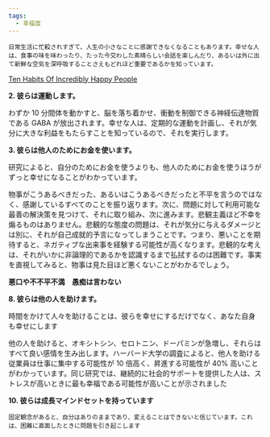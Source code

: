 ```yaml
---
tags:
  - 幸福度
---
```

```
日常生活に忙殺されすぎて、人生の小さなことに感謝できなくなることもあります。幸せな人は、食事の味を味わったり、たった今交わした素晴らしい会話を楽しんだり、あるいは外に出て新鮮な空気を深呼吸することさえもどれほど重要であるかを知っています。
```

[Ten Habits Of Incredibly Happy People](https://www.forbes.com/sites/travisbradberry/2017/02/14/ten-habits-of-incredibly-happy-people/?sh=6e8c72111ba7)

**2. 彼らは運動します。**

わずか 10 分間体を動かすと、脳を落ち着かせ、衝動を制御できる神経伝達物質である GABA が放出されます。幸せな人は、定期的な運動を計画し、それが気分に大きな利益をもたらすことを知っているので、それを実行します。

**3. 彼らは他人のためにお金を使います。**

研究によると、自分のためにお金を使うよりも、他人のためにお金を使うほうがずっと幸せになることがわかっています。

物事がこうあるべきだった、あるいはこうあるべきだったと不平を言うのではなく、感謝しているすべてのことを振り返ります。次に、問題に対して利用可能な最善の解決策を見つけて、それに取り組み、次に進みます。悲観主義ほど不幸を煽るものはありません。悲観的な態度の問題は、それが気分に与えるダメージとは別に、それが自己成就的予言になってしまうことです。つまり、悪いことを期待すると、ネガティブな出来事を経験する可能性が高くなります。悲観的な考えは、それがいかに非論理的であるかを認識するまで払拭するのは困難です。事実を直視してみると、物事は見た目ほど悪くないことがわかるでしょう。

**悪口や不不平不満　愚痴は言わない**

**8. 彼らは他の人を助けます。**

時間をかけて人々を助けることは、彼らを幸せにするだけでなく、あなた自身も幸せにします

他の人を助けると、オキシトシン、セロトニン、ドーパミンが急増し、それらはすべて良い感情を生み出します。ハーバード大学の調査によると、他人を助ける従業員は仕事に集中する可能性が 10 倍高く、昇進する可能性が 40% 高いことがわかっています。同じ研究では、継続的に社会的サポートを提供した人は、ストレスが高いときに最も幸福である可能性が高いことが示されました

**10. 彼らは成長マインドセットを持っています**

```
固定観念があると、自分はありのままであり、変えることはできないと信じています。これは、困難に直面したときに問題を引き起こします
```

